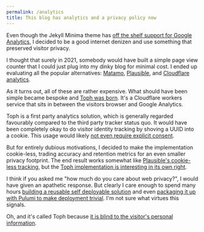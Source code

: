 ```yaml
---
permalink: /analytics
title: This blog has analytics and a privacy policy now
---
```


Even though the Jekyll Minima theme has [off the shelf support for Google Analytics][minima-ga], I decided to be a good internet denizen and use something that preserved visitor privacy.

I thought that surely in 2021, somebody would have built a simple page view counter that I could just plug into my dinky blog for minimal cost. I ended up evaluating all the popular alternatives: [Matamo][matamo], [Plausible][plausible], and [Cloudflare analytics][cloudflare-analytics].

As it turns out, all of these are rather expensive. What should have been simple became bespoke and [Toph was born][toph]. It's a Cloudflare workers service that sits in between the visitors browser and Google Analytics.

<!--more-->

Toph is a first party analytics solution, which is generally regarded favourably compared to the third party tracker status quo. It would have been completely okay to do visitor identity tracking by shoving a UUID into a cookie. This usage would likely [not even require explicit consent][first-party-cookie-consent].

But for entirely dubious motivations, I decided to make the implementation cookie-less, trading accuracy and retention metrics for an even smaller privacy footprint. The end result works somewhat like [Plausible's cookie-less tracking][plausible-cookie-less], but the [Toph implementation is interesting in its own right][toph-implementation].

I think if you asked me "how much do you care about web privacy?", I would have given an apathetic response. But clearly I care enough to spend many hours [building a reusable self deployable solution][npm-toph-worker] and even [packaging it up with Pulumi to make deployment trivial][npm-toph-pulumi]. I'm not sure what virtues this signals.

Oh, and it's called Toph because [it is blind to the visitor's personal information][toph-beifong].

[cloudflare-analytics]: https://www.cloudflare.com/analytics/
[matamo]: https://matomo.org/
[minima-ga]: https://github.com/jekyll/minima/blob/2.5-stable/_includes/google-analytics.html
[plausible]: https://plausible.io/
[plausible-cookie-less]: https://plausible.io/data-policy#how-we-count-unique-users-without-cookies
[toph]: https://github.com/rraval/zeroindexed/tree/master/packages/toph-worker#readme
[first-party-cookie-consent]: https://law.stackexchange.com/a/29291
[toph-implementation]: https://github.com/rraval/zeroindexed/tree/master/packages/toph-worker#implementation
[npm-toph-worker]: https://www.npmjs.com/package/@zeroindexed/toph-worker
[npm-toph-pulumi]: https://www.npmjs.com/package/@zeroindexed/toph-pulumi
[toph-beifong]: https://avatar.fandom.com/wiki/Toph_Beifong

